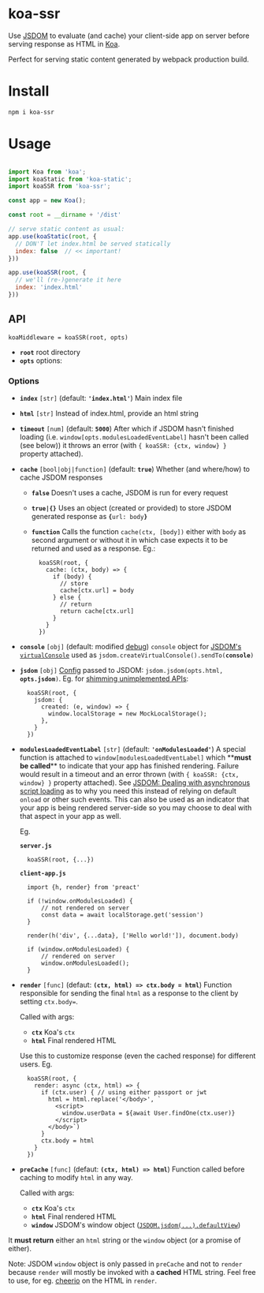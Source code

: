 # koa-ssr

[Koa]: http://koajs.com
[JSDOM]: https://github.com/tmpvar/JSDOM

Use [JSDOM] to evaluate (and cache) your client-side app on server before serving response as HTML in [Koa].

Perfect for serving static content generated by webpack production build.

# Install

```bash
npm i koa-ssr
```

# Usage

```js

import Koa from 'koa';
import koaStatic from 'koa-static';
import koaSSR from 'koa-ssr';

const app = new Koa();

const root = __dirname + '/dist'

// serve static content as usual:
app.use(koaStatic(root, {
  // DON'T let index.html be served statically
  index: false  // << important!
}))

app.use(koaSSR(root, {
  // we'll (re-)generate it here
  index: 'index.html'
}))

```

## API

```
koaMiddleware = koaSSR(root, opts)
```

* **`root`** root directory
* **`opts`** options:

### Options

* **`index`** `[str]` (default: **`'index.html'`**) Main index file
* **`html`** `[str]` Instead of index.html, provide an html string
* **`timeout`** `[num]` (default: **`5000`**) After which if JSDOM hasn't finished loading (i.e. `window[opts.modulesLoadedEventLabel]` hasn't been called (see below)) it throws an error (with `{ koaSSR: {ctx, window} }` property attached).

* **`cache`** `[bool|obj|function]` (default: **`true`**) Whether (and where/how) to cache JSDOM responses
  * **`false`** Doesn't uses a cache, JSDOM is run for every request
  * **`true|{}`** Uses an object (created or provided) to store JSDOM generated response as <code><strong>{</strong>url: body<strong>}</strong></code>
  * **`function`** Calls the function `cache(ctx, [body])` either with `body` as second argument or without it in which case expects it to be returned and used as a response. Eg.:

    ```
      koaSSR(root, {
        cache: (ctx, body) => {
          if (body) {
            // store
            cache[ctx.url] = body
          } else {
            // return
            return cache[ctx.url]
          }
        }
      })
    ```

* **`console`** `[obj]` (default: modified [debug]) `console` object for [JSDOM's `virtualConsole`](https://github.com/tmpvar/jsdom/#capturing-console-output) used as <code>jsdom.createVirtualConsole().sendTo(<strong>console</strong>)</code>

* **`jsdom`** `[obj]` [Config](https://github.com/tmpvar/jsdom/#how-it-works) passed to JSDOM: <code>jsdom.jsdom(opts.html, <strong>opts.jsdom</strong>)</code>. Eg. for [shimming unimplemented APIs](https://github.com/tmpvar/jsdom/#shimming-unimplemented-apis):

    ```
      koaSSR(root, {
        jsdom: {
          created: (e, window) => {
            window.localStorage = new MockLocalStorage();
          },
        }
      })
    ```

* **`modulesLoadedEventLabel`** `[str]` (default: **`'onModulesLoaded'`**) A special function is attached to `window[modulesLoadedEventLabel]` which \*\***must be called**\*\* to indicate that your app has finished rendering. Failure would result in a timeout and an error thrown (with `{ koaSSR: {ctx, window} }` property attached). See [JSDOM: Dealing with asynchronous script loading](https://github.com/tmpvar/jsdom/#dealing-with-asynchronous-script-loading) as to why you need this instead of relying on default `onload` or other such events. This can also be used as an indicator that your app is being rendered server-side so you may choose to deal with that aspect in your app as well.

    Eg.

    **`server.js`**

    ```
      koaSSR(root, {...})
    ```

    **`client-app.js`**

    ```
      import {h, render} from 'preact'

      if (!window.onModulesLoaded) {
          // not rendered on server
          const data = await localStorage.get('session')
      }

      render(h('div', {...data}, ['Hello world!']), document.body)

      if (window.onModulesLoaded) {
          // rendered on server
          window.onModulesLoaded();
      }
    ```

* **`render`** `[func]` (defaut: **`(ctx, html) => ctx.body = html`**) Function responsible for sending the final `html` as a response to the client by setting `ctx.body=`.

  Called with args:

  * **`ctx`** Koa's `ctx`
  * **`html`** Final rendered HTML

  Use this to customize response (even the cached response) for different users. Eg.

    ```
      koaSSR(root, {
        render: async (ctx, html) => {
          if (ctx.user) { // using either passport or jwt
            html = html.replace('</body>', `
              <script>
                window.userData = ${await User.findOne(ctx.user)}
              </script>
            </body>`)
          }
          ctx.body = html
        }
      })
    ```

* **`preCache`** `[func]` (defaut: **`(ctx, html) => html`**) Function called before caching to modify `html` in any way.

  Called with args:

  * **`ctx`** Koa's `ctx`
  * **`html`** Final rendered HTML
  * **`window`** JSDOM's window object ([`JSDOM.jsdom(...).defaultView`](https://github.com/tmpvar/jsdom/#for-the-hardcore-jsdomjsdom))

It **must return** either an `html` string or the `window` object (or a promise of either).

Note: JSDOM `window` object is only passed in `preCache` and not to `render` because `render` will mostly be invoked with a **cached** HTML string. Feel free to use, for eg. [cheerio] on the HTML in `render`.


[debug]: https://www.npmjs.com/package/debug
[cheerio]: https://github.com/cheeriojs/cheerio
